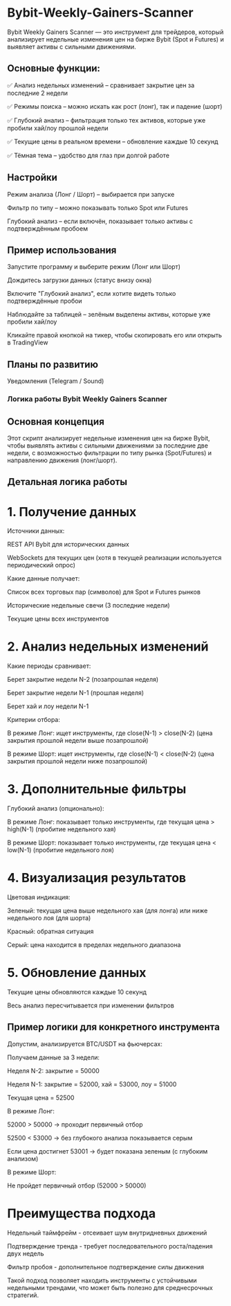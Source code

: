 # Bybit-Weekly-Gainers-Scanner
Bybit Weekly Gainers Scanner — это инструмент для трейдеров, который анализирует недельные изменения цен на бирже Bybit (Spot и Futures) и выявляет активы с сильными движениями.

## Основные функции:

✅ Анализ недельных изменений – сравнивает закрытие цен за последние 2 недели

✅ Режимы поиска – можно искать как рост (лонг), так и падение (шорт)

✅ Глубокий анализ – фильтрация только тех активов, которые уже пробили хай/лоу прошлой недели

✅ Текущие цены в реальном времени – обновление каждые 10 секунд

✅ Тёмная тема – удобство для глаз при долгой работе

## Настройки

Режим анализа (Лонг / Шорт) – выбирается при запуске

Фильтр по типу – можно показывать только Spot или Futures

Глубокий анализ – если включён, показывает только активы с подтверждённым пробоем

## Пример использования
Запустите программу и выберите режим (Лонг или Шорт)

Дождитесь загрузки данных (статус внизу окна)

Включите "Глубокий анализ", если хотите видеть только подтверждённые пробои

Наблюдайте за таблицей – зелёным выделены активы, которые уже пробили хай/лоу

Кликайте правой кнопкой на тикер, чтобы скопировать его или открыть в TradingView

## Планы по развитию
Уведомления (Telegram / Sound)


### Логика работы Bybit Weekly Gainers Scanner
## Основная концепция
Этот скрипт анализирует недельные изменения цен на бирже Bybit, чтобы выявлять активы с сильными движениями за последние две недели, с возможностью фильтрации по типу рынка (Spot/Futures) и направлению движения (лонг/шорт).

## Детальная логика работы
# 1. Получение данных
Источники данных:

REST API Bybit для исторических данных

WebSockets для текущих цен (хотя в текущей реализации используется периодический опрос)

Какие данные получает:

Список всех торговых пар (символов) для Spot и Futures рынков

Исторические недельные свечи (3 последние недели)

Текущие цены всех инструментов

# 2. Анализ недельных изменений
Какие периоды сравнивает:

Берет закрытие недели N-2 (позапрошлая неделя)

Берет закрытие недели N-1 (прошлая неделя)

Берет хай и лоу недели N-1

Критерии отбора:

В режиме Лонг: ищет инструменты, где close(N-1) > close(N-2) (цена закрытия прошлой недели выше позапрошлой)

В режиме Шорт: ищет инструменты, где close(N-1) < close(N-2) (цена закрытия прошлой недели ниже позапрошлой)

# 3. Дополнительные фильтры
Глубокий анализ (опционально):

В режиме Лонг: показывает только инструменты, где текущая цена > high(N-1) (пробитие недельного хая)

В режиме Шорт: показывает только инструменты, где текущая цена < low(N-1) (пробитие недельного лоя)

# 4. Визуализация результатов
Цветовая индикация:

Зеленый: текущая цена выше недельного хая (для лонга) или ниже недельного лоя (для шорта)

Красный: обратная ситуация

Серый: цена находится в пределах недельного диапазона

# 5. Обновление данных
Текущие цены обновляются каждые 10 секунд

Весь анализ пересчитывается при изменении фильтров

## Пример логики для конкретного инструмента
Допустим, анализируется BTC/USDT на фьючерсах:

Получаем данные за 3 недели:

Неделя N-2: закрытие = 50000

Неделя N-1: закрытие = 52000, хай = 53000, лоу = 51000

Текущая цена = 52500

В режиме Лонг:

52000 > 50000 → проходит первичный отбор

52500 < 53000 → без глубокого анализа показывается серым

Если цена достигнет 53001 → будет показана зеленым (с глубоким анализом)

В режиме Шорт:

Не пройдет первичный отбор (52000 > 50000)

# Преимущества подхода
Недельный таймфрейм - отсеивает шум внутридневных движений

Подтверждение тренда - требует последовательного роста/падения двух недель

Фильтр пробоя - дополнительное подтверждение силы движения

Такой подход позволяет находить инструменты с устойчивыми недельными трендами, что может быть полезно для среднесрочных стратегий.
